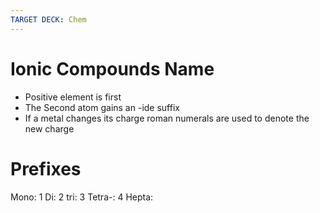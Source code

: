 ```yaml
---
TARGET DECK: Chem
---
```

# Ionic Compounds Name
- Positive element is first
- The Second atom gains an -ide suffix
- If a metal changes its charge roman numerals are used to denote the new charge



# Prefixes
Mono: 1
Di: 2
tri: 3
Tetra-: 4
Hepta:
